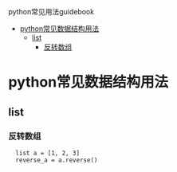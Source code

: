 python常见用法guidebook
- [python常见数据结构用法](#python常见数据结构用法)<br/>
  - [list](#list)<br/>
    - [反转数组](#反转数组)<br/>

# python常见数据结构用法
## list
  ### 反转数组
      list a = [1, 2, 3]
      reverse_a = a.reverse()

